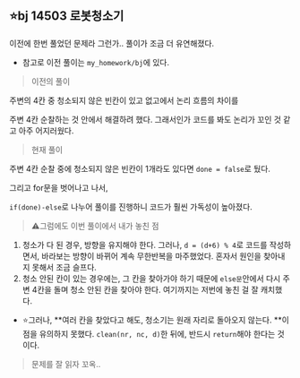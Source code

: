 ## ⭐bj 14503 로봇청소기 
이전에 한번 풀었던 문제라 그런가.. 풀이가 조금 더 유연해졌다. 
- 참고로 이전 풀이는 `my_homework/bj`에 있다. 

> 이전의 풀이

주변의 4칸 중 청소되지 않은 빈칸이 있고 없고에서 논리 흐름의 차이를 

주변 4칸 순찰하는 것 안에서 해결하려 했다. 그래서인가 코드를 봐도 논리가 꼬인 것 같고 아주 어지러웠다. 

> 현재 풀이 

주변 4칸 순찰 중에 청소되지 않은 빈칸이 1개라도 있다면 `done = false`로 뒀다. 

그리고 for문을 벗어나고 나서, 

`if(done)-else`로 나누어 풀이를 진행하니 코드가 훨씬 가독성이 높아졌다. 

> ⚠️그럼에도 이번 풀이에서 내가 놓친 점 

1. 청소가 다 된 경우, 방향을 유지해야 한다. 그러나, `d = (d+6) % 4`로 코드를 작성하면서, 바라보는 방향이 바뀌어 계속 무한반복을 마주했었다. 혼자서 원인을 찾아내지 못해서 조금 슬프다.
2. 청소 안된 칸이 있는 경우에는, 그 칸을 찾아가야 하기 때문에 `else문`안에서 다시 주변 4칸을 돌며 청소 안된 칸을 찾아야 한다. 여기까지는 저번에 놓친 걸 잘 캐치했다. 
- ⭐그러나, **여러 칸을 찾았다고 해도, 청소기는 원래 자리로 돌아오지 않는다. **이 점을 유의하지 못했다. `clean(nr, nc, d)`한 뒤에, 반드시 `return`해야 한다는 것이다. 

> 문제를 잘 읽자 꼬옥.. 

